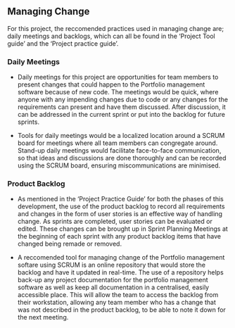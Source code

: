 Managing Change
---------------

For this project, the reccomended practices used in managing change are; daily
meetings and backlogs, which can all be found in the
‘Project Tool guide’ and the ‘Project practice guide’.

### Daily Meetings

-   Daily meetings for this project are opportunities for team members to present changes
    that could happen to the Portfolio management software because of new code. The meetings would be quick,
    where anyone with any impending changes due to code or any changes for the
    requirements can present and have them discussed.
    After discussion, it can be addressed in the current sprint or put into the backlog for
    future sprints.

-   Tools for daily meetings would be a localized location around a SCRUM board for meetings where
    all team members can congregate around. Stand-up daily meetings would facilitate
    face-to-face communication, so that ideas and discussions are done
    thoroughly and can be recorded using the SCRUM board, ensuring  miscommunications are minimised.

### Product Backlog

-   As mentioned in the ‘Project Practice Guide’ for both the phases of this development, the use of the product backlog to
    record all requirements and changes in the form of user stories is an effective way of handling
    change. As sprints are completed, user stories can be evaluated or
    edited. These changes can be brought up in Sprint Planning Meetings at the beginning of each sprint with any product backlog items that have changed being remade or removed.

-   A reccomended tool for managing change of the Portfolio management softare using SCRUM is an online repository that would store the     backlog and have it updated in real-time. The use of a repository helps back-up any project documentation for the portfolio            management software as well as keep all documentation in a centralised, easily accessible place. This will allow the team to access     the backlog from their workstation, allowing any team member who has a change that was not described in the
    product backlog, to be able to note it down for the next meeting. 
